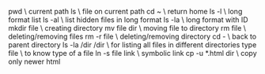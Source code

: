 pwd \ current path
ls \ file on current path
cd ~ \ return home
ls -l \ long format list
ls -al \ list hidden files in long format
ls -la \ long format with ID
mkdir file \ creating directory
mv file dir \ moving file to directory
rm file \ deleting/removing files
rm -r file \ deleting/removing directory
cd - \ back to parent directory
ls -la /dir /dir \ for listing all files in different directories
type file \ to know type of a file
ln -s file link \ symbolic link
cp -u *.html dir \ copy only newer html
